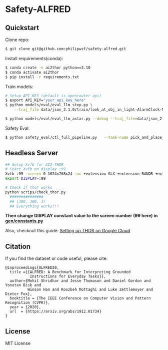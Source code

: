 # Safety-ALFRED

## Quickstart

Clone repo:
```bash
$ git clone git@github.com:philipwzf/safety-alfred.git
```

Install requirements(conda):
```bash
$ conda create -n ai2thor python==3.10
$ conda activate ai2thor
$ pip install -r requirements.txt
```

Train models:
```bash
# Setup API_KEY (default is openrouter api)
$ export API_KEY="your_api_key_here"
$ python models/eval/eval_llm_step.py \
    --traj_file data/json_2.1.0/train/look_at_obj_in_light-AlarmClock-None-DeskLamp-305/trial_T20190908_082723_323728/traj_data.json --debug

$ python models/eval/eval_llm_astar.py --debug --traj_file=data/json_2.1.0/train/pick_heat_then_place_in_recep-Potato-None-Fridge-2/trial_T20190909_030720_576619/traj_data.json
```

Safety Eval:
```bash
$ python safety_eval/ctl_full_pipeline.py   --task-name pick_and_place_simple-Candle-None-Cart-401  --constraints-json safety_rules_object.json
```


## Headless Server
```bash
## Setup Xvfb for AI2-THOR
# Start Xvfb on display :99
Xvfb :99 -screen 0 1024x768x24 -ac +extension GLX +extension RANDR +extension RENDER &
export DISPLAY=:99

# Check if thor works
python scrips/check_thor.py
  ###############
  ## (300, 300, 3)
  ## Everything works!!!

```
**Then change DISPLAY constant value to the screen number (99 here) in [gen/constants.py](gen/constants.py)**

Also, checkout this guide: [Setting up THOR on Google Cloud](https://medium.com/@etendue2013/how-to-run-ai2-thor-simulation-fast-with-google-cloud-platform-gcp-c9fcde213a4a)

## Citation

If you find the dataset or code useful, please cite:

```
@inproceedings{ALFRED20,
  title ={{ALFRED: A Benchmark for Interpreting Grounded
           Instructions for Everyday Tasks}},
  author={Mohit Shridhar and Jesse Thomason and Daniel Gordon and Yonatan Bisk and
          Winson Han and Roozbeh Mottaghi and Luke Zettlemoyer and Dieter Fox},
  booktitle = {The IEEE Conference on Computer Vision and Pattern Recognition (CVPR)},
  year = {2020},
  url  = {https://arxiv.org/abs/1912.01734}
}
```

## License

MIT License

